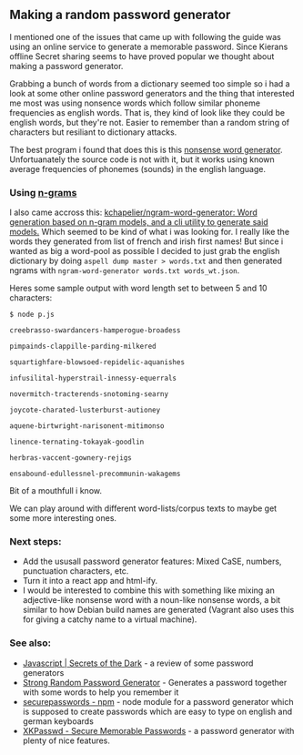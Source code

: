 
## Making a random password generator

I mentioned one of the issues that came up with following the guide was using an online service to generate a memorable password.  Since Kierans offline Secret sharing seems to have proved popular we thought about making a password generator.

Grabbing a bunch of words from a dictionary seemed too simple so i had a look at some other online password generators and the thing that interested me most was using nonsence words which follow similar phoneme frequencies as english words.  That is, they kind of look like they could be english words, but they're not.  Easier to remember than a random string of characters but resiliant to dictionary attacks. 

The best program i found that does this is this [nonsense word generator](http://www.soybomb.com/tricks/words/).  Unfortuanately the source code is not with it, but it works using known average frequencies of phonemes (sounds) in the english language.

### Using [n-grams](https://en.wikipedia.org/wiki/N-gram)

I also came accross this:  [kchapelier/ngram-word-generator: Word generation based on n-gram models, and a cli utility to generate said models.](https://github.com/kchapelier/ngram-word-generator)  Which seemed to be kind of what i was looking for.  I really like the words they generated from list of french and irish first names!  But since i wanted as big a word-pool as possible I decided to just grab the english dictionary by doing `aspell dump master > words.txt` and then generated ngrams with `ngram-word-generator words.txt words_wt.json`.

Heres some sample output with word length set to between 5 and 10 characters:
```
$ node p.js

creebrasso-swardancers-hamperogue-broadess 

pimpainds-clappille-parding-milkered 

squartighfare-blowsoed-repidelic-aquanishes 

infusilital-hyperstrail-innessy-equerrals 

novermitch-tracterends-snotoming-searny 

joycote-charated-lusterburst-autioney 

aquene-birtwright-narisonent-mitimonso 

linence-ternating-tokayak-goodlin 

herbras-vaccent-gownery-rejigs 

ensabound-edullessnel-precommunin-wakagems
```
Bit of a mouthfull i know.  

We can play around with different word-lists/corpus texts to maybe get some more interesting ones.  

### Next steps:
* Add the ususall password generator features:  Mixed CaSE, numbers, punctuation characters, etc.
* Turn it into a react app and html-ify.
* I would be interested to combine this with something like mixing an adjective-like nonsense word with a noun-like nonsense words, a bit similar to how Debian build names are generated (Vagrant also uses this for giving a catchy name to a virtual machine).

### See also:
* [Javascript | Secrets of the Dark](https://direclown.wordpress.com/tag/javascript/) - a review of some password generators
* [Strong Random Password Generator](http://passwordsgenerator.net/) - Generates a password together with some words to help you remember it
* [securepasswords - npm](https://www.npmjs.com/package/securepasswords) - node module for a password generator which is supposed to create passwords which are easy to type on english and german keyboards
* [XKPasswd - Secure Memorable Passwords](https://xkpasswd.net/s/) - a password generator with plenty of nice features.
